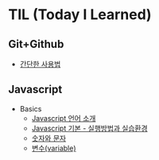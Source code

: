 # TIL (Today I Learned)

## Git+Github
* [간단한 사용법](https://github.com/iRRPL-AR/TIL/blob/main/Git+Github/%EA%B0%84%EB%8B%A8%ED%95%9C%20%EC%82%AC%EC%9A%A9%EB%B2%95.md "간단한 사용법")

## Javascript
* Basics
  * [Javascript 언어 소개](https://github.com/iRRPL-AR/TIL/blob/main/Javascript/Basics/Javascript%20%EC%96%B8%EC%96%B4%EC%86%8C%EA%B0%9C.md "Javascript 언어 소개")
  * [Javascript 기본 - 실행방법과 실습환경](https://github.com/iRRPL-AR/TIL/blob/main/Javascript/Basics/Javascript%20%EA%B8%B0%EB%B3%B8%20-%20%EC%8B%A4%ED%96%89%EB%B0%A9%EB%B2%95%EA%B3%BC%20%EC%8B%A4%EC%8A%B5%ED%99%98%EA%B2%BD.md "Javascript 기본 - 실행방법과 실습환경")
  * [숫자와 문자](https://github.com/iRRPL-AR/TIL/blob/main/Javascript/Basics/%EC%88%AB%EC%9E%90%EC%99%80%20%EB%AC%B8%EC%9E%90.md "숫자와 문자")
  * [변수(variable)](https://github.com/iRRPL-AR/TIL/blob/main/Javascript/Basics/%EB%B3%80%EC%88%98(variable).md "변수(variable)")
